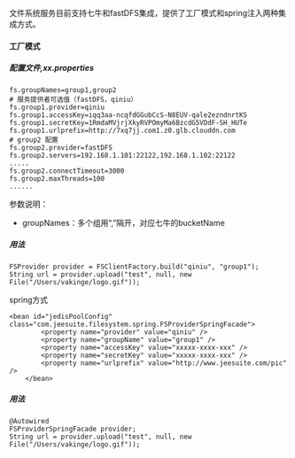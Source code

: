 文件系统服务目前支持七牛和fastDFS集成，提供了工厂模式和spring注入两种集成方式。
#### 工厂模式
##### 配置文件,xx.properties

```
fs.groupNames=group1,group2
# 服务提供者可选值（fastDFS，qiniu）
fs.group1.provider=qiniu
fs.group1.accessKey=iqq3aa-ncqfdGGubCcS-N8EUV-qale2ezndnrtKS
fs.group1.secretKey=1RmdaMVjrjXkyRVPOmyMa6BzcdG5VDdF-SH_HUTe
fs.group1.urlprefix=http://7xq7jj.com1.z0.glb.clouddn.com
# group2 配置
fs.group2.provider=fastDFS
fs.group2.servers=192.168.1.101:22122,192.168.1.102:22122
.....
fs.group2.connectTimeout=3000
fs.group2.maxThreads=100
......
```

参数说明：
- groupNames：多个组用“,”隔开，对应七牛的bucketName
##### 用法

```
FSProvider provider = FSClientFactory.build("qiniu", "group1");
String url = provider.upload("test", null, new File("/Users/vakinge/logo.gif"));
```

spring方式

```
<bean id="jedisPoolConfig" class="com.jeesuite.filesystem.spring.FSProviderSpringFacade">
		<property name="provider" value="qiniu" />
		<property name="groupName" value="group1" />
		<property name="accessKey" value="xxxxx-xxxx-xxx" />
		<property name="secretKey" value="xxxxx-xxxx-xxx" />
		<property name="urlprefix" value="http://www.jeesuite.com/pic" />
	</bean>
```
##### 用法

```
@Autowired
FSProviderSpringFacade provider;
String url = provider.upload("test", null, new File("/Users/vakinge/logo.gif"));
```